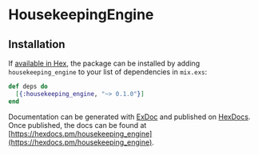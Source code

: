 # HousekeepingEngine

## Installation

If [available in Hex](https://hex.pm/docs/publish), the package can be installed
by adding `housekeeping_engine` to your list of dependencies in `mix.exs`:

```elixir
def deps do
  [{:housekeeping_engine, "~> 0.1.0"}]
end
```

Documentation can be generated with [ExDoc](https://github.com/elixir-lang/ex_doc)
and published on [HexDocs](https://hexdocs.pm). Once published, the docs can
be found at [https://hexdocs.pm/housekeeping_engine](https://hexdocs.pm/housekeeping_engine).

